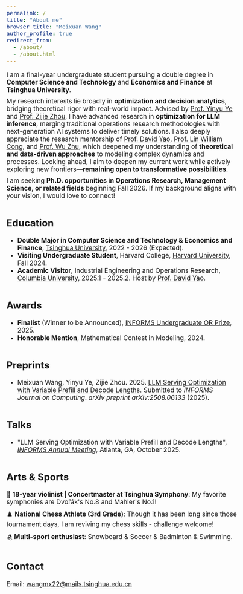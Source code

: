 ```yaml
---
permalink: /
title: "About me"
browser_title: "Meixuan Wang"
author_profile: true
redirect_from: 
  - /about/
  - /about.html
---
```


<style>
  body {
    font-size: 17px;
  }
  p {
    margin: 0.6em 0 !important;
  }
  h2 {
    margin-top: 1.8em !important; 
  }
</style>

I am a final-year undergraduate student pursuing a double degree in **​Computer Science and Technology​** and **​Economics and Finance​** at **Tsinghua University**.

My research interests lie broadly in **optimization and decision analytics**, bridging theoretical rigor with real-world impact. Advised by [Prof. Yinyu Ye](https://stanford.edu/~yyye/) and [Prof. Zijie Zhou](https://sites.mit.edu/zijiezhou/), I have advanced research in ​**optimization for LLM inference**, merging traditional operations research methodologies with next-generation AI systems to deliver timely solutions. I also deeply appreciate the ​research mentorship​ of [Prof. David Yao](https://www.columbia.edu/~yao/), [Prof. Lin William Cong](https://business.cornell.edu/faculty-research/faculty/lc898/), and [Prof. Wu Zhu](https://www.sem.tsinghua.edu.cn/en/info/1216/7050.htm), which deepened my understanding of **​theoretical and data-driven approaches** to modeling complex dynamics and processes. Looking ahead, I aim to deepen my current work while actively exploring new frontiers—**remaining open to transformative possibilities**.

I am seeking **Ph.D. opportunities in Operations Research, Management Science, or related fields**​ beginning Fall 2026. If my background aligns with your vision, I would love to connect!​​

Education
------
- **Double Major in Computer Science and Technology & Economics and Finance**, [Tsinghua University](https://www.tsinghua.edu.cn/en/), 2022 - 2026 (Expected).
- **Visiting Undergraduate Student**, Harvard College, [Harvard University](https://www.harvard.edu/), Fall 2024.
- **Academic Visitor**, Industrial Engineering and Operations Research, [Columbia University](https://www.columbia.edu/), 2025.1 - 2025.2. Host by [Prof. David Yao](https://www.columbia.edu/~yao/).

Awards
------
- **Finalist** (Winner to be Announced), [INFORMS Undergraduate OR Prize](https://www.informs.org/Recognizing-Excellence/INFORMS-Prizes/Undergraduate-Operations-Research-Prize), 2025.
- **Honorable Mention**, Mathematical Contest in Modeling, 2024.

Preprints
------
- Meixuan Wang, Yinyu Ye, Zijie Zhou. 2025. [LLM Serving Optimization with Variable Prefill and Decode Lengths](https://arxiv.org/abs/2508.06133). Submitted to *INFORMS Journal on Computing*. *arXiv preprint arXiv:2508.06133* (2025).

Talks
------
- "LLM Serving Optimization with Variable Prefill and Decode Lengths", [*INFORMS Annual Meeting*](https://meetings.informs.org/wordpress/annual/), Atlanta, GA, October 2025.

Arts & Sports
------
🎻 **18-year violinist | Concertmaster at Tsinghua Symphony**: My favorite symphonies are Dvořák's No.8 and Mahler's No.1! 

♟️ **National Chess Athlete (3rd Grade)​​**: Though it has been long since those tournament days, I am reviving my chess skills - challenge welcome!

🏂 **Multi-sport enthusiast​**: Snowboard & Soccer & Badminton & Swimming.

Contact
------
Email: [wangmx22@mails.tsinghua.edu.cn](mailto:wangmx22@mails.tsinghua.edu.cn)